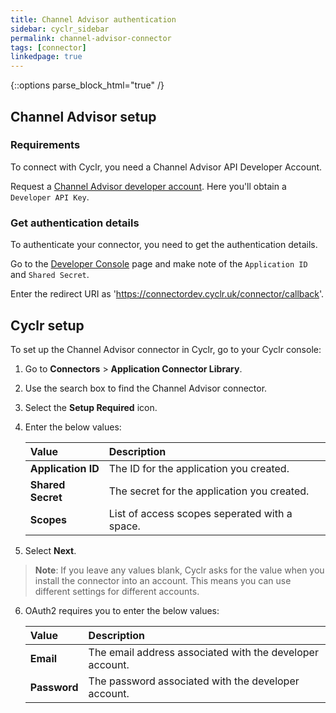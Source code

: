 ```yaml
---
title: Channel Advisor authentication
sidebar: cyclr_sidebar
permalink: channel-advisor-connector
tags: [connector]
linkedpage: true
---
```

{::options parse_block_html="true" /}
<section class="card">

## Channel Advisor setup

### Requirements

To connect with Cyclr, you need a Channel Advisor API Developer Account.

Request a [Channel Advisor developer account](https://complete.channeladvisor.com/DeveloperNetwork/RequestApiDevKey.aspx).
Here you'll obtain a `Developer API Key`.

### Get authentication details

To authenticate your connector, you need to get the authentication details. 

Go to the [Developer Console](https://api.channeladvisor.com/DeveloperConsole) page and make note of the `Application ID` and `Shared Secret`.
  
Enter the redirect URI as 'https://connectordev.cyclr.uk/connector/callback'.

</section>
<section class="card">

## Cyclr setup

To set up the Channel Advisor connector in Cyclr, go to your Cyclr console:

1. Go to **Connectors** > **Application Connector Library**.

2. Use the search box to find the Channel Advisor connector.

3. Select the **Setup Required** icon.

4. Enter the below values:

   | **Value**          | **Description**                               |
   | :----------------- | :-------------------------------------------- |
   | **Application ID** | The ID for the application you created.       |
   | **Shared Secret**  | The secret for the application you created.   |
   | **Scopes**         | List of access scopes seperated with a space. |

5. Select **Next**.

> **Note**: If you leave any values blank, Cyclr asks for the value when you install the connector into an account. This means you can use different settings for different accounts.
  
6. OAuth2 requires you to enter the below values:
  
   | **Value**          | **Description**                                           |
   | :----------------- | :-------------------------------------------------------- |
   | **Email**          | The email address associated with the developer account.  |
   | **Password**       | The password associated with the developer account.       |

</section>
